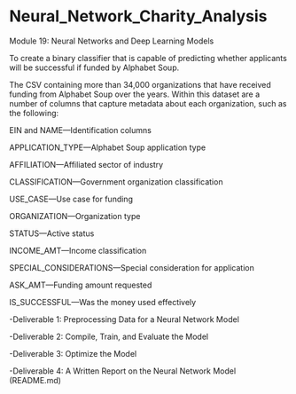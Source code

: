 # Neural_Network_Charity_Analysis
Module 19: Neural Networks and Deep Learning Models

To create a binary classifier that is capable of predicting whether applicants will be successful if funded by Alphabet Soup. 

The CSV containing more than 34,000 organizations that have received funding from Alphabet Soup over the years. Within this dataset are a number of columns that capture metadata about each organization, such as the following:

EIN and NAME—Identification columns

APPLICATION_TYPE—Alphabet Soup application type

AFFILIATION—Affiliated sector of industry

CLASSIFICATION—Government organization classification

USE_CASE—Use case for funding

ORGANIZATION—Organization type

STATUS—Active status

INCOME_AMT—Income classification

SPECIAL_CONSIDERATIONS—Special consideration for application

ASK_AMT—Funding amount requested

IS_SUCCESSFUL—Was the money used effectively




-Deliverable 1: Preprocessing Data for a Neural Network Model

-Deliverable 2: Compile, Train, and Evaluate the Model

-Deliverable 3: Optimize the Model

-Deliverable 4: A Written Report on the Neural Network Model (README.md)
